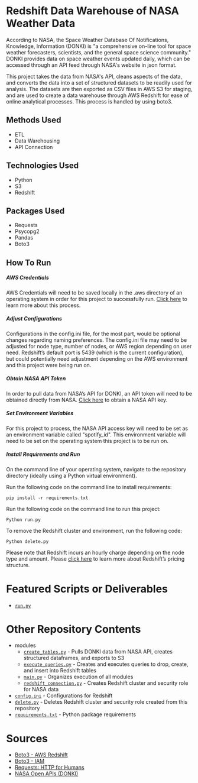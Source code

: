 # Redshift Data Warehouse of NASA Weather Data
According to NASA, the Space Weather Database Of Notifications, Knowledge, Information (DONKI) is "a comprehensive on-line tool for space weather forecasters, scientists, and the general space science community." DONKI provides data on space weather events updated daily, which can be accessed through an API feed through NASA's website in json format.

This project takes the data from NASA's API, cleans aspects of the data, and converts the data into a set of structured datasets to be readily used for analysis. The datasets are then exported as CSV files in AWS S3 for staging, and are used to create a data warehouse through AWS Redshift for ease of online analytical processes. This process is handled by using boto3.

## Methods Used
* ETL
* Data Warehousing
* API Connection

## Technologies Used
* Python
* S3
* Redshift

## Packages Used
* Requests
* Psycopg2
* Pandas
* Boto3

## How To Run

##### *AWS Credentials*
AWS Credentials will need to be saved locally in the .aws directory of an operating system in order for this project to successfully run. [Click here](https://docs.aws.amazon.com/cli/latest/userguide/cli-configure-files.html) to learn more about this process.
##### *Adjust Configurations*
Configurations in the config.ini file, for the most part, would be optional changes regarding naming preferences. The config.ini file may need to be adjusted for node type, number of nodes, or AWS region depending on user need. Redshift’s default port is 5439 (which is the current configuration), but could potentially need adjustment depending on the AWS environment and this project were being run on.
##### *Obtain NASA API Token*
In order to pull data from NASA’s API for DONKI, an API token will need to be obtained directly from NASA. [Click here](https://api.nasa.gov/) to obtain a NASA API key.
##### *Set Environment Variables*
For this project to process, the NASA API access key will need to be set as an environment variable called "spotify_id". This environment variable will need to be set on the operating system this project is to be run on.
##### *Install Requirements and Run*
On the command line of your operating system, navigate to the repository directory (ideally using a Python virtual environment).

Run the following code on the command line to install requirements:
```
pip install -r requirements.txt 
```

Run the following code on the command line to run this project:
```
Python run.py
```

To remove the Redshift cluster and environment, run the following code:
```
Python delete.py
```
Please note that Redshift incurs an hourly charge depending on the node type and amount. Please [click here](https://aws.amazon.com/redshift/pricing/) to learn more about Redshift’s pricing structure.

# Featured Scripts or Deliverables
* [```run.py```](run.py)

# Other Repository Contents
* modules
     * [```create_tables.py```](modules/create_tables.py) - Pulls DONKI data from NASA API, creates structured dataframes, and exports to S3
     * [```execute_queries.py```](modules/execute_queries.py) - Creates and executes queries to drop, create, and insert into Redshift tables
     * [```main.py```](modules/main.py) - Organizes execution of all modules
     * [```redshift_connection.py```](modules/redshift_connection.py) - Creates Redshift cluster and security role for NASA data
* [```config.ini```](config.ini) - Configurations for Redshift
* [```delete.py```](delete.py) - Deletes Redshift cluster and security role created from this repository
* [```requirements.txt```](requirements.txt) - Python package requirements

# Sources
* [Boto3 - AWS Redshift](https://boto3.amazonaws.com/v1/documentation/api/latest/reference/services/redshift.html)
* [Boto3 - IAM](https://boto3.amazonaws.com/v1/documentation/api/latest/reference/services/iam.html)
* [Requests: HTTP for Humans](https://requests.readthedocs.io/en/master/)
* [NASA Open APIs (DONKI)](https://api.nasa.gov/)
